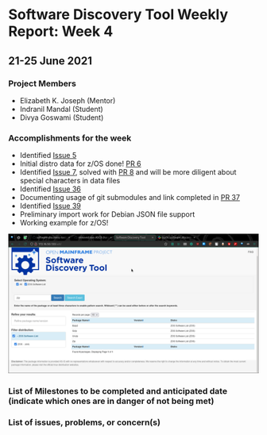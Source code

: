 # Software Discovery Tool Weekly Report: Week 4

## 21-25 June 2021

### Project Members

 * Elizabeth K. Joseph (Mentor)
 * Indranil Mandal (Student)
 * Divya Goswami (Student)

### Accomplishments for the week

 * Identified [Issue 5](https://github.com/openmainframeproject/software-discovery-tool-data/issues/5)
 * Initial distro data for z/OS done! [PR 6](https://github.com/openmainframeproject/software-discovery-tool-data/pull/6)
 * Identified [Issue 7](https://github.com/openmainframeproject/software-discovery-tool-data/issues/7), solved with [PR 8](https://github.com/openmainframeproject/software-discovery-tool-data/pull/8) and will be more diligent about special characters in data files
 * Identified [Issue 36](https://github.com/openmainframeproject/software-discovery-tool/issues/36)
 * Documenting usage of git submodules and link completed in [PR 37](https://github.com/openmainframeproject/software-discovery-tool/issues/36)
 * Identified [Issue 39](https://github.com/openmainframeproject/software-discovery-tool/issues/39)
 * Preliminary import work for Debian JSON file support
 * Working example for z/OS!

![z/OS search](images/week04-zos-search.png)

### List of Milestones to be completed and anticipated date (indicate which ones are in danger of not being met) 

### List of issues, problems, or concern(s)
